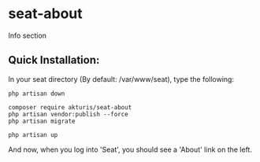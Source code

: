 # seat-about
Info section

## Quick Installation:

In your seat directory (By default:  /var/www/seat), type the following:

```
php artisan down

composer require akturis/seat-about
php artisan vendor:publish --force
php artisan migrate

php artisan up
```

And now, when you log into 'Seat', you should see a 'About' link on the left.


